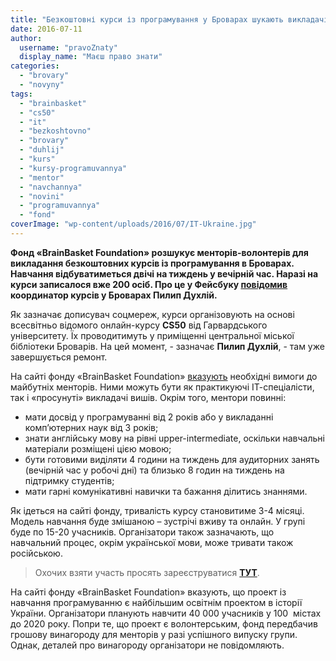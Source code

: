 ```yaml
---
title: "Безкоштовні курси із програмування у Броварах шукають викладачів-волонтерів"
date: 2016-07-11
author: 
  username: "pravoZnaty"
  display_name: "Маєш право знати"
categories: 
  - "brovary"
  - "novyny"
tags: 
  - "brainbasket"
  - "cs50"
  - "it"
  - "bezkoshtovno"
  - "brovary"
  - "duhlij"
  - "kurs"
  - "kursy-programuvannya"
  - "mentor"
  - "navchannya"
  - "novini"
  - "programuvannya"
  - "fond"
coverImage: "wp-content/uploads/2016/07/IT-Ukraine.jpg"
---
```


**Фонд «BrainBasket Foundation» розшукує менторів-волонтерів для викладання безкоштовних курсів із програмування в Броварах. Навчання відбуватиметься двічі на тиждень у вечірній час. Наразі на курси записалося вже 200 осіб. Про це у Фейсбуку [повідомив](https://www.facebook.com/groups/brovary/permalink/1299301880099775/) координатор курсів у Броварах Пилип Духлій.**

Як зазначає дописувач соцмереж, курси організовують на основі всесвітньо відомого онлайн-курсу **CS50** від Гарвардського університету. Їх проводитимуть у приміщенні центральної міської бібліотеки Броварів. На цей момент, - зазначає **Пилип Духлій**, - там уже завершується ремонт.

На сайті фонду «BrainBasket Foundation» [вказують](http://brainbasket.org/stati-mentorom-2/) необхідні вимоги до майбутніх менторів. Ними можуть бути як практикуючі ІТ-спеціалісти, так і «просунуті» викладачі вишів. Окрім того, ментори повинні:

- мати досвід у програмуванні від 2 років або у викладанні комп’ютерних наук від 3 років;
- знати англійську мову на рівні upper-intermediate, оскільки навчальні матеріали розміщені цією мовою;
- бути готовими виділяти 4 години на тиждень для аудиторних занять (вечірній час у робочі дні) та близько 8 годин на тиждень на підтримку студентів;
- мати гарні комунікативні навички та бажання ділитись знаннями.

Як ідеться на сайті фонду, тривалість курсу становитиме 3-4 місяці. Модель навчання буде змішаною – зустрічі вживу та онлайн. У групі буде по 15-20 учасників. Організатори також зазначають, що навчальний процес, окрім української мови, може тривати також російською.

> Охочих взяти участь просять зареєструватися **[ТУТ](https://docs.google.com/forms/d/1O2qKGrSPBYvR5S7qy4qPMzaIfiW2pY3zokAC0dA2iEQ/viewform)**.

На сайті фонду «BrainBasket Foundation» вказують, що проект із навчання програмуванню є найбільшим освітнім проектом в історії України. Організатори планують навчити 40 000 учасників у 100  містах до 2020 року. Попри те, що проект є волонтерським, фонд передбачив грошову винагороду для менторів у разі успішного випуску групи. Однак, деталей про винагороду організатори не повідомляють.
